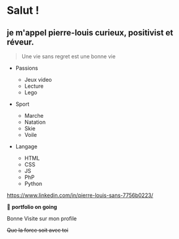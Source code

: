 # Salut !
## je m'appel **pierre-louis** curieux, positivist et réveur. 

>Une vie sans regret est une bonne vie

* Passions
    * Jeux video
    * Lecture 
    * Lego

* Sport 
    * Marche
    * Natation
    * Skie
    * Voile

* Langage
    * HTML
    * CSS
    * JS
    * PhP
    * Python

https://www.linkedin.com/in/pierre-louis-sans-7756b0223/

:construction: **portfolio on going**

Bonne Visite sur mon profile

~~Que la force soit avec toi~~
